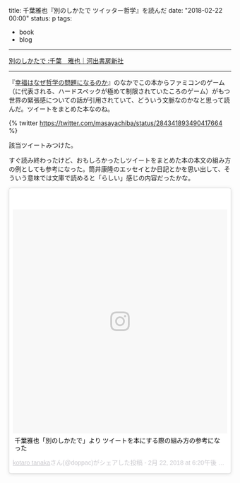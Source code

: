 title: 千葉雅也『別のしかたで ツイッター哲学』を読んだ
date: "2018-02-22 00:00"
status: p
tags:
- book
- blog
---

[別のしかたで :千葉　雅也｜河出書房新社](http://www.kawade.co.jp/np/isbn/9784309246642/)

---

『[幸福はなぜ哲学の問題になるのか](/2017/09/14/201709/why-is-hapiness-a-matter-of-philosophy/)』のなかでこの本からファミコンのゲーム（に代表される、ハードスペックが極めて制限されていたころのゲーム）がもつ世界の緊張感についての話が引用されていて、どういう文脈なのかなと思って読んだ。ツイートをまとめた本なのね。

{% twitter https://twitter.com/masayachiba/status/284341893490417664 %}

該当ツイートみつけた。

すぐ読み終わったけど、おもしろかったしツイートをまとめた本の本文の組み方の例としても参考になった。筒井康隆のエッセイとか日記とかを思い出して、そういう意味では文庫で読めると「らしい」感じの内容だったかな。

<blockquote class="instagram-media" data-instgrm-captioned data-instgrm-permalink="https://www.instagram.com/p/BfhbEwtFkuK/" data-instgrm-version="8" style=" background:#FFF; border:0; border-radius:3px; box-shadow:0 0 1px 0 rgba(0,0,0,0.5),0 1px 10px 0 rgba(0,0,0,0.15); margin: 1px; max-width:658px; padding:0; width:99.375%; width:-webkit-calc(100% - 2px); width:calc(100% - 2px);"><div style="padding:8px;"> <div style=" background:#F8F8F8; line-height:0; margin-top:40px; padding:52.129629629629626% 0; text-align:center; width:100%;"> <div style=" background:url(data:image/png;base64,iVBORw0KGgoAAAANSUhEUgAAACwAAAAsCAMAAAApWqozAAAABGdBTUEAALGPC/xhBQAAAAFzUkdCAK7OHOkAAAAMUExURczMzPf399fX1+bm5mzY9AMAAADiSURBVDjLvZXbEsMgCES5/P8/t9FuRVCRmU73JWlzosgSIIZURCjo/ad+EQJJB4Hv8BFt+IDpQoCx1wjOSBFhh2XssxEIYn3ulI/6MNReE07UIWJEv8UEOWDS88LY97kqyTliJKKtuYBbruAyVh5wOHiXmpi5we58Ek028czwyuQdLKPG1Bkb4NnM+VeAnfHqn1k4+GPT6uGQcvu2h2OVuIf/gWUFyy8OWEpdyZSa3aVCqpVoVvzZZ2VTnn2wU8qzVjDDetO90GSy9mVLqtgYSy231MxrY6I2gGqjrTY0L8fxCxfCBbhWrsYYAAAAAElFTkSuQmCC); display:block; height:44px; margin:0 auto -44px; position:relative; top:-22px; width:44px;"></div></div> <p style=" margin:8px 0 0 0; padding:0 4px;"> <a href="https://www.instagram.com/p/BfhbEwtFkuK/" style=" color:#000; font-family:Arial,sans-serif; font-size:14px; font-style:normal; font-weight:normal; line-height:17px; text-decoration:none; word-wrap:break-word;" target="_blank">千葉雅也「別のしかたで」より ツイートを本にする際の組み方の参考になった</a></p> <p style=" color:#c9c8cd; font-family:Arial,sans-serif; font-size:14px; line-height:17px; margin-bottom:0; margin-top:8px; overflow:hidden; padding:8px 0 7px; text-align:center; text-overflow:ellipsis; white-space:nowrap;"><a href="https://www.instagram.com/doppac/" style=" color:#c9c8cd; font-family:Arial,sans-serif; font-size:14px; font-style:normal; font-weight:normal; line-height:17px;" target="_blank"> kotaro tanaka</a>さん(@doppac)がシェアした投稿 - <time style=" font-family:Arial,sans-serif; font-size:14px; line-height:17px;" datetime="2018-02-23T02:20:59+00:00"> 2月 22, 2018 at 6:20午後 PST</time></p></div></blockquote> <script async defer src="//www.instagram.com/embed.js"></script>
